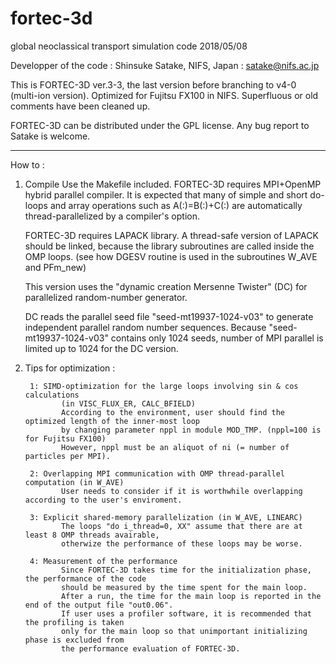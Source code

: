 # fortec-3d
global neoclassical transport simulation code
2018/05/08

Developper of the code : Shinsuke Satake, NIFS, Japan : satake@nifs.ac.jp

This is FORTEC-3D ver.3-3, the last version before branching to v4-0 (multi-ion version).
Optimized for Fujitsu FX100 in NIFS.
Superfluous or old comments have been cleaned up. 

FORTEC-3D can be distributed under the GPL license.
Any bug report to Satake is welcome.

------------------------------------------------

How to :

1. Compile
   Use the Makefile included. FORTEC-3D requires MPI+OpenMP hybrid parallel compiler.
   It is expected that many of simple and short do-loops and array operations such as
   A(:)=B(:)+C(:) are automatically thread-parallelized by a compiler's option.

   FORTEC-3D requires LAPACK library. A thread-safe version of LAPACK should be
   linked, because the library subroutines are called inside the OMP loops.
   (see how DGESV routine is used in the subroutines W_AVE and PFm_new)

   This version uses the "dynamic creation Mersenne Twister" (DC) for parallelized random-number generator.

   DC reads the parallel seed file "seed-mt19937-1024-v03" to generate independent parallel random number sequences.
   Because "seed-mt19937-1024-v03" contains only 1024 seeds, number of MPI parallel is limited up to 1024
   for the DC version. 


2. Tips for optimization :
        
        1: SIMD-optimization for the large loops involving sin & cos calculations
               (in VISC_FLUX_ER, CALC_BFIELD)
               According to the environment, user should find the optimized length of the inner-most loop
               by changing parameter nppl in module MOD_TMP. (nppl=100 is for Fujitsu FX100)
               However, nppl must be an aliquot of ni (= number of particles per MPI).

        2: Overlapping MPI communication with OMP thread-parallel computation (in W_AVE)
               User needs to consider if it is worthwhile overlapping according to the user's enviroment.

        3: Explicit shared-memory parallelization (in W_AVE, LINEARC)
               The loops "do i_thread=0, XX" assume that there are at least 8 OMP threads avairable,
               otherwize the performance of these loops may be worse.

        4: Measurement of the performance
               Since FORTEC-3D takes time for the initialization phase, the performance of the code
               should be measured by the time spent for the main loop.
               After a run, the time for the main loop is reported in the end of the output file "out0.06".
               If user uses a profiler software, it is recommended that the profiling is taken
               only for the main loop so that unimportant initializing phase is excluded from
               the performance evaluation of FORTEC-3D.

